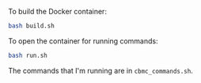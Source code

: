 To build the Docker container:
```sh
bash build.sh
```
To open the container for running commands:
```sh
bash run.sh
```
The commands that I'm running are in `cbmc_commands.sh`.
